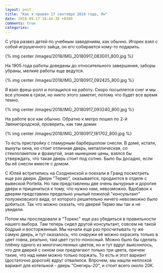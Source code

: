```yaml
---
layout: post
title: "Как я провёл 17 сентября 2018 года, Пн"
date: 2018-09-17 16:44:38 +0300
comments: true
categories: 
---
```

С утра развез детей по учебным заведениям, как обычно. Игорек взял с собой игрушечного зайца, он его собирается кому-то подарить.

{% img center /images/2018/IMG_20180917_083001_800.jpg %}

На 1905 года работы доведены до относительного завершения, заборы убраны, мелкие работы еще ведутся.

{% img center /images/2018/IMG_20180917_092425_800.jpg %}

Я взял фреш-ролл и потащился на работу. Скоро посыплется снег и мы все утонем в грязи, но никто этого заметит, потому что будет все время темно.

{% img center /images/2018/IMG_20180917_093240_800.jpg %}

На работе все как обычно. Обратно к метро пошел по 2-й Звенигородской, проверить, как там домик

{% img center /images/2018/IMG_20180917_181702_800.jpg %}

То есть пристройку с гламурным барбершопом снесли. В доме, кстати, вынуты окна, но стоит отличная дверь, металлическая, со стеклопакетом и фрамугой, зная нынешние цены, взялся бы утверждать, что такая дверь стоит под сотню. Было бы досадно, если бы её снесли вместе с домом.

С Юлей встретились на Сходненской и поехали в Гранд посмотреть еще раз двери. Двери "Термо", оказывается, продаются в отделе с вывеской Portella. Но там представлены две очень вычурные и дорогие двери и прицениться к тому, что нужно нам, невозможно. Вдобавок к дверям представлен предельно унылый пожилой "консультант" полузековского вида, от которого решительно ничего невозможно было добиться. Так что можно сказать, что дверей Термо мы так и не увидели.

Потом мы проследовали в "Торекс" еще раз убедиться в правильности нашего выбора. Там теперь сидел другой консультант, совсем не такой бодрый и восторженный. Мы начали еще раз просчитывать ту же самую дверь, и тут оказалось, что снаружи её можно окрасить только в цвет говна, реально, там цвет густо-поносный. Можно было бы сделать плёнку одного из многочисленных цветов, но и тут вдруг выяснилось, что для дверей с окном они предлагают только три цвета, причем такие, что над ними можно только поржать. То есть и этот вариант (достаточно дорогой) вдруг отвалился. Впрочем, мы нашли неплохой вариант для котельной - дверь "Снегирь-20", и стоит всего около 20К.